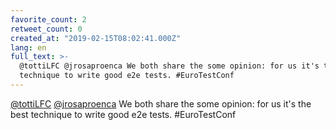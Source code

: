 ```yaml
---
favorite_count: 2
retweet_count: 0
created_at: "2019-02-15T08:02:41.000Z"
lang: en
full_text: >-
  @tottiLFC @jrosaproenca We both share the some opinion: for us it's the best
  technique to write good e2e tests. #EuroTestConf
---
```


[@tottiLFC](https://twitter.com/tottiLFC)
[@jrosaproenca](https://twitter.com/jrosaproenca) We both share the some
opinion: for us it's the best technique to write good e2e tests. #EuroTestConf
